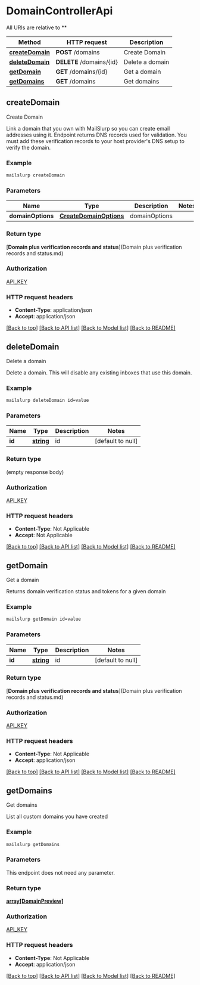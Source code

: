 # DomainControllerApi

All URIs are relative to **

Method | HTTP request | Description
------------- | ------------- | -------------
[**createDomain**](DomainControllerApi.md#createDomain) | **POST** /domains | Create Domain
[**deleteDomain**](DomainControllerApi.md#deleteDomain) | **DELETE** /domains/{id} | Delete a domain
[**getDomain**](DomainControllerApi.md#getDomain) | **GET** /domains/{id} | Get a domain
[**getDomains**](DomainControllerApi.md#getDomains) | **GET** /domains | Get domains



## createDomain

Create Domain

Link a domain that you own with MailSlurp so you can create email addresses using it. Endpoint returns DNS records used for validation. You must add these verification records to your host provider's DNS setup to verify the domain.

### Example

```bash
mailslurp createDomain
```

### Parameters


Name | Type | Description  | Notes
------------- | ------------- | ------------- | -------------
 **domainOptions** | [**CreateDomainOptions**](CreateDomainOptions.md) | domainOptions |

### Return type

[**Domain plus verification records and status**](Domain plus verification records and status.md)

### Authorization

[API_KEY](../README.md#API_KEY)

### HTTP request headers

- **Content-Type**: application/json
- **Accept**: application/json

[[Back to top]](#) [[Back to API list]](../README.md#documentation-for-api-endpoints) [[Back to Model list]](../README.md#documentation-for-models) [[Back to README]](../README.md)


## deleteDomain

Delete a domain

Delete a domain. This will disable any existing inboxes that use this domain.

### Example

```bash
mailslurp deleteDomain id=value
```

### Parameters


Name | Type | Description  | Notes
------------- | ------------- | ------------- | -------------
 **id** | [**string**](.md) | id | [default to null]

### Return type

(empty response body)

### Authorization

[API_KEY](../README.md#API_KEY)

### HTTP request headers

- **Content-Type**: Not Applicable
- **Accept**: Not Applicable

[[Back to top]](#) [[Back to API list]](../README.md#documentation-for-api-endpoints) [[Back to Model list]](../README.md#documentation-for-models) [[Back to README]](../README.md)


## getDomain

Get a domain

Returns domain verification status and tokens for a given domain

### Example

```bash
mailslurp getDomain id=value
```

### Parameters


Name | Type | Description  | Notes
------------- | ------------- | ------------- | -------------
 **id** | [**string**](.md) | id | [default to null]

### Return type

[**Domain plus verification records and status**](Domain plus verification records and status.md)

### Authorization

[API_KEY](../README.md#API_KEY)

### HTTP request headers

- **Content-Type**: Not Applicable
- **Accept**: application/json

[[Back to top]](#) [[Back to API list]](../README.md#documentation-for-api-endpoints) [[Back to Model list]](../README.md#documentation-for-models) [[Back to README]](../README.md)


## getDomains

Get domains

List all custom domains you have created

### Example

```bash
mailslurp getDomains
```

### Parameters

This endpoint does not need any parameter.

### Return type

[**array[DomainPreview]**](DomainPreview.md)

### Authorization

[API_KEY](../README.md#API_KEY)

### HTTP request headers

- **Content-Type**: Not Applicable
- **Accept**: application/json

[[Back to top]](#) [[Back to API list]](../README.md#documentation-for-api-endpoints) [[Back to Model list]](../README.md#documentation-for-models) [[Back to README]](../README.md)

